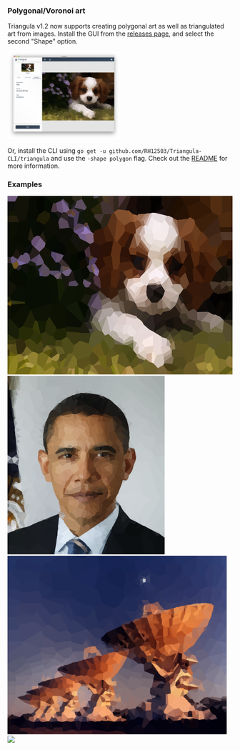 ### Polygonal/Voronoi art

Triangula v1.2 now supports creating polygonal art as well as triangulated art from images. Install the GUI from the 
[releases page](https://github.com/RH12503/Triangula/releases), and select the second "Shape" option. 

<img src="/assets/gui2.png" width="50%">

Or, install the CLI using `go get -u github.com/RH12503/Triangula-CLI/triangula` and use the `-shape polygon` flag. Check out the [README](https://github.com/RH12503/triangula/blob/main/README.md) for more information. 

### Examples
<img src="/assets/output/dog.png" height="400"/>
<img src="/assets/output/obama.png" height="400"/> 
<img src="/assets/output/science.png" height="400"/>
<img src="/assets/output/queen.png" height="400"/>
